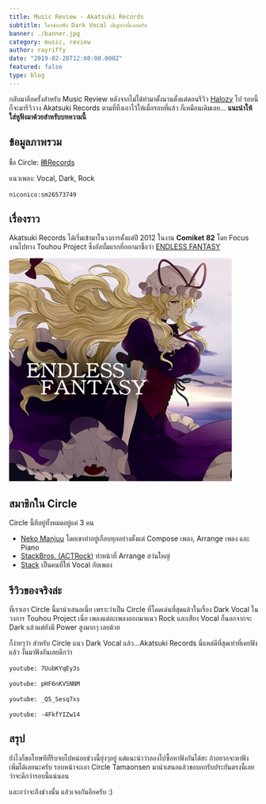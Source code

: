 ```yaml
---
title: Music Review - Akatsuki Records
subtitle: ใครชอบฟัง Dark Vocal เชิญทางนี้เลยครับ
banner: ./banner.jpg
category: music, review
author: rayriffy
date: "2019-02-28T12:00:00.000Z"
featured: false
type: blog
---
```


กลับมาอีกครั้งสำหรับ Music Review หลังจากไม่ได้ทำมาตั้งนานตั้งแต่ตอนรีวิว [Halozy](/review-halozy) ไป รอบนี้ก็จะมารีวิววง Akatsuki Records ตามที่ทิ้งเอาไว้ให้เมื่อรอบที่แล้ว ก็เหมือนเดิมเลย... **แนะนำให้ใส่หูฟังมาด้วยสำหรับบทความนี้**

## ข้อมูลภาพรวม

ชื่อ Circle: [暁Records](http://akatsuki-records.com/)

แนวเพลง: Vocal, Dark, Rock

`niconico:sm26573749`

## เรื่องราว

Akatsuki Records ได้เริ่มเข้ามาในวงการตั้งแต่ปี 2012 ในงาน **Comiket 82** โดย Focus งานไปทาง Touhou Project ซึ่งอัลบั้มแรกที่ออกมาชื่อว่า [ENDLESS FANTASY](http://akatsuki-records.com/drcd0001.html)

![DRCD-0001](DRCD-0001.jpg)

## สมาชิกใน Circle

Circle นี้ทีอยู่ทั้งหมดอยู่แค่ 3 คน

-   [Neko Manjuu](https://twitter.com/nekomanjyu_aktk) โดยเขาทำอยู่เกือบทุกอย่างตั้งแต่ Compose เพลง, Arrange เพลง และ Piano
-   [StackBros. (ACTRock)](https://twitter.com/stack_bros) ทำหน้าที่ Arrange สว่นใหญ่
-   [Stack](https://twitter.com/Stack_Akatsuki) เป็นคนที่ให้ Vocal กับเพลง

## รีวิวของจริงล่ะ

ที่เราเอา Circle นี้มานำเสนอเนี่ย เพราะว่าเป็น Circle ที่โดดเด่นที่สุดแล้วในเรื่อง Dark Vocal ในวงการ Touhou Project เนี่ย เพลงแต่ละเพลงออกมาแนว Rock และเสียง Vocal ก็นอกจากจะ Dark แล้วแต่ยังมี Power สูงมากๆ เลยด้วย

ก็ง่ายๆว่า สำหรับ Circle แนว Dark Vocal แล้ว...Akatsuki Records นี่แหล่ดีที่สุดเท่าที่เคยฟังแล้ว งั้นมาฟังกันเลยดีกว่า

`youtube: 7UubKYqEy3s`

`youtube: pHF6nKVSNNM`

`youtube: _Q5_Sesq7xs`

`youtube: -4FkfYIZw14`

## สรุป

ยังไงก็ขอโทษทีที่รีบจบไปหน่อยช่วงนี้ยุ่งๆอยู่ แต่แนะนำว่าลองไปซื้อหาฟังกันได้ฮะ ถ้าอยากจะหาฟังเพิ่มได้เลยนะครับ รอบหน้าจะเอา Circle Tamaonsen มานำเสนอแล้วขอบอกรับประกันตรงนี้เลยว่าจะดีกว่ารอบนี้แน่นอน

และกว่าจะถึงช่วงนั้น แล้วเจอกันอีกครับ :)
